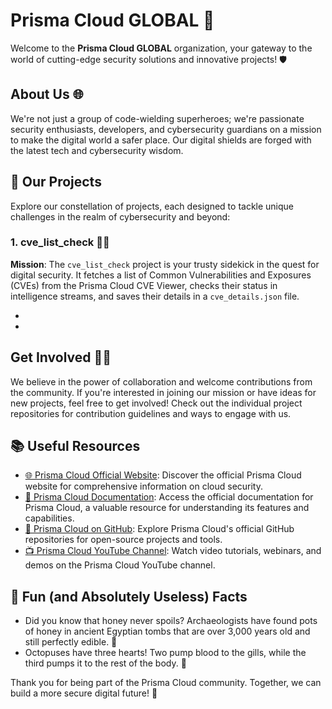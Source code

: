 # Prisma Cloud GLOBAL 🚀
Welcome to the **Prisma Cloud GLOBAL** organization, your gateway to the world of cutting-edge security solutions and innovative projects! 🛡️

## About Us 🌐
We're not just a group of code-wielding superheroes; we're passionate security enthusiasts, developers, and cybersecurity guardians on a mission to make the digital world a safer place. Our digital shields are forged with the latest tech and cybersecurity wisdom.

## 🌌 Our Projects
Explore our constellation of projects, each designed to tackle unique challenges in the realm of cybersecurity and beyond:

### 1. cve_list_check 🕵️‍♂️
**Mission**: The `cve_list_check` project is your trusty sidekick in the quest for digital security. It fetches a list of Common Vulnerabilities and Exposures (CVEs) from the Prisma Cloud CVE Viewer, checks their status in intelligence streams, and saves their details in a `cve_details.json` file.
- [🔗 Project Link]: [cve_list_check](https://github.com/PANW-SSTRAUBE/prisma_cloud_api/tree/main/cve_list_check)
- [📘 Documentation]: [doc](https://github.com/PANW-SSTRAUBE/prisma_cloud_api/docs): 

## Get Involved 👩‍💻
We believe in the power of collaboration and welcome contributions from the community. If you're interested in joining our mission or have ideas for new projects, feel free to get involved! Check out the individual project repositories for contribution guidelines and ways to engage with us.

## 📚 Useful Resources
- [🌐 Prisma Cloud Official Website](https://www.paloaltonetworks.com/cloud-security/prisma-cloud): Discover the official Prisma Cloud website for comprehensive information on cloud security.
- [📝 Prisma Cloud Documentation](https://docs.paloaltonetworks.com/prisma/prisma-cloud/prisma-cloud.html): Access the official documentation for Prisma Cloud, a valuable resource for understanding its features and capabilities.
- [🌟 Prisma Cloud on GitHub](https://github.com/PaloAltoNetworks): Explore Prisma Cloud's official GitHub repositories for open-source projects and tools.
- [📺 Prisma Cloud YouTube Channel](https://www.youtube.com/user/PaloAltoNetworks): Watch video tutorials, webinars, and demos on the Prisma Cloud YouTube channel.

## 🎉 Fun (and Absolutely Useless) Facts
- Did you know that honey never spoils? Archaeologists have found pots of honey in ancient Egyptian tombs that are over 3,000 years old and still perfectly edible. 🍯
- Octopuses have three hearts! Two pump blood to the gills, while the third pumps it to the rest of the body. 🐙

Thank you for being part of the Prisma Cloud community. Together, we can build a more secure digital future! 🌟
